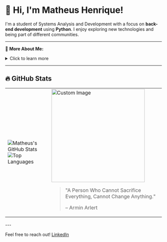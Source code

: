 # 👋 Hi, I'm Matheus Henrique!

I'm a student of Systems Analysis and Development with a focus on **back-end development** using **Python**. I enjoy exploring new technologies and being part of different communities.

---

🔎 **More About Me:**
<details>
  <summary>Click to learn more</summary>
  
  - 🎓 Student of **Systems Analysis and Development**
  - 💻 Focused on back-end development with Python
  - 🎯 Interested in technology!
  - 🚀 Always looking to learn and improve!
</details>

---

## 🔥 GitHub Stats

<table>
  <tr>
    <td>
      <img src="https://github-readme-stats.vercel.app/api?username=Supiidu&show_icons=true&theme=tokyonight" alt="Matheus's GitHub Stats" />
      <img src="https://github-readme-stats.vercel.app/api/top-langs/?username=Supiidu&layout=compact&theme=tokyonight" alt="Top Languages" />
    </td>
    <td>
      <img src="https://link-to-anime-image.png" alt="Custom Image" width="300px" />
      <blockquote>
        <p>"A Person Who Cannot Sacrifice Everything, Cannot Change Anything."</p>
        <footer>– Armin Arlert</footer>
      </blockquote>
    </td>
  </tr>
</table>
---

Feel free to reach out! [LinkedIn](https://www.linkedin.com/in/matheus-henrique-8ba576302/)
